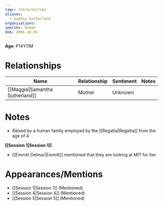 ```yaml
---
tags: character/npc
aliases:
  - Sophia Sutherland
organisations: 
species: Human
dob: 2006-10-03
---
```


**Age**: P14Y11M

# Relationships
| Name                            | Relationship | Sentiment | Notes |
| ------------------------------- | ------------ | --------- | ----- |
| [[Maggie\|Samantha Sutherland]] | Mother       | Unknown   |       |

# Notes
* Raised by a human family employed by the [[Regatta|Regatta]] from the age of 4

**[[Session 1|Session 1]]**
- [[Emmitt Delmar|Emmitt]] mentioned that they are looking at MIT for her

# Appearances/Mentions

- [[Session 1|Session 1]] (Mentioned)
- [[Session 4|Session 4]] (Mentioned)
- [[Session 5|Session 5]] (Mentioned)
